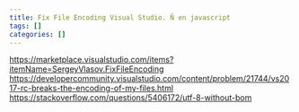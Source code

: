 ```yaml
---
title: Fix File Encoding Visual Studio. Ñ en javascript
tags: []
categories: []
---
```


https://marketplace.visualstudio.com/items?itemName=SergeyVlasov.FixFileEncoding 
https://developercommunity.visualstudio.com/content/problem/21744/vs2017-rc-breaks-the-encoding-of-my-files.html
https://stackoverflow.com/questions/5406172/utf-8-without-bom